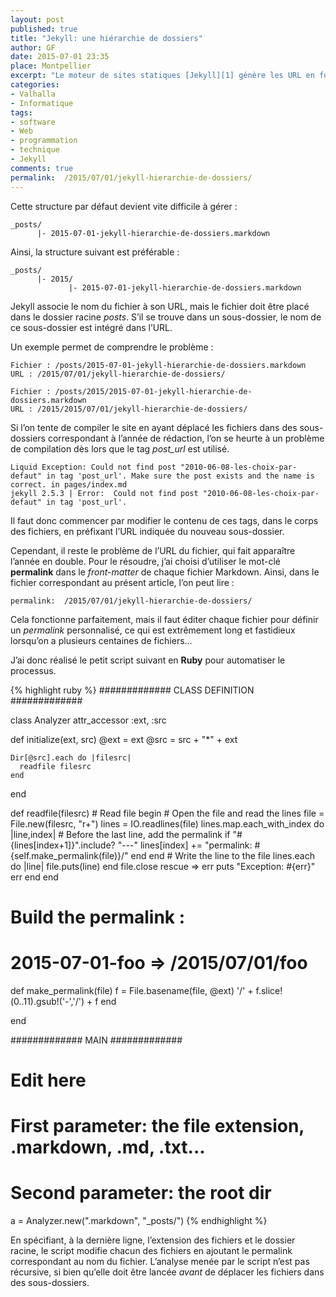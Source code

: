 ```yaml
---
layout: post
published: true
title: "Jekyll: une hiérarchie de dossiers" 
author: GF
date: 2015-07-01 23:35
place: Montpellier
excerpt: "Le moteur de sites statiques [Jekyll][1] génère les URL en fonction du nom des fichiers. Ainsi, le fichier _2015-07-01-jekyll-hierarchie-de-dossiers.markdown_ sera visible à l’adresse _/2015/07/01/jekyll-hierarchie-de-dossiers/_. C’est très pratique, jusqu’à ce que le dossier _posts_ contenant les fichiers source soit plein à craquer. C’est alors que l’on songe à classer les fichiers en sous-dossiers, par exemple par année. Et c’est là que les problèmes commencent…"
categories:
- Valhalla
- Informatique
tags:
- software
- Web
- programmation
- technique
- Jekyll
comments: true
permalink:  /2015/07/01/jekyll-hierarchie-de-dossiers/
---
```


Cette structure par défaut devient vite difficile à gérer :

	_posts/
	      |- 2015-07-01-jekyll-hierarchie-de-dossiers.markdown

Ainsi, la structure suivant est préférable :

	_posts/
	      |- 2015/
	             |- 2015-07-01-jekyll-hierarchie-de-dossiers.markdown

Jekyll associe le nom du fichier à son URL, mais le fichier doit être placé dans le dossier racine _posts_. S’il se trouve dans un sous-dossier, le nom de ce sous-dossier est intégré dans l’URL.

Un exemple permet de comprendre le problème :

	Fichier : /posts/2015-07-01-jekyll-hierarchie-de-dossiers.markdown
	URL : /2015/07/01/jekyll-hierarchie-de-dossiers/

	Fichier : /posts/2015/2015-07-01-jekyll-hierarchie-de-dossiers.markdown
	URL : /2015/2015/07/01/jekyll-hierarchie-de-dossiers/

Si l’on tente de compiler le site en ayant déplacé les fichiers dans des sous-dossiers correspondant à l’année de rédaction, l’on se heurte à un problème de compilation dès lors que le tag _post\_url_ est utilisé.

	Liquid Exception: Could not find post "2010-06-08-les-choix-par-defaut" in tag 'post_url'. Make sure the post exists and the name is correct. in pages/index.md
	jekyll 2.5.3 | Error:  Could not find post "2010-06-08-les-choix-par-defaut" in tag 'post_url'.

Il faut donc commencer par modifier le contenu de ces tags, dans le corps des fichiers, en préfixant l’URL indiquée du nouveau sous-dossier. 

Cependant, il reste le problème de l’URL du fichier, qui fait apparaître l’année en double. Pour le résoudre, j’ai choisi d’utiliser le mot-clé **permalink** dans le _front-matter_ de chaque fichier Markdown. Ainsi, dans le fichier correspondant au présent article, l’on peut lire :

	permalink:  /2015/07/01/jekyll-hierarchie-de-dossiers/

Cela fonctionne parfaitement, mais il faut éditer chaque fichier pour définir un _permalink_ personnalisé, ce qui est extrêmement long et fastidieux lorsqu’on a plusieurs centaines de fichiers…

J’ai donc réalisé le petit script suivant en **Ruby** pour automatiser le processus.

{% highlight ruby %}
############# CLASS DEFINITION #############

class Analyzer
  attr_accessor :ext, :src
  
  def initialize(ext, src)
    @ext = ext
    @src = src + "*" + ext
        
    Dir[@src].each do |filesrc|
      readfile filesrc
    end
  end
  
  def readfile(filesrc)
    # Read file
    begin
        # Open the file and read the lines
        file = File.new(filesrc, "r+")
        lines = IO.readlines(file)
        lines.map.each_with_index do |line,index|
            # Before the last line, add the permalink
            if "#{lines[index+1]}".include? "---"
              lines[index] += "permalink:  #{self.make_permalink(file)}/"
            end
        end
        # Write the line to the file
        lines.each do |line|
          file.puts(line)
        end
        file.close
    rescue => err
        puts "Exception: #{err}"
        err
    end
  end
  
  # Build the permalink :
  # 2015-07-01-foo => /2015/07/01/foo
  def make_permalink(file)
    f = File.basename(file, @ext)
    '/' + f.slice!(0..11).gsub!('-','/') + f
  end
  
end

############# MAIN #############
# Edit here
# First parameter: the file extension, .markdown, .md, .txt...
# Second parameter: the root dir
a = Analyzer.new(".markdown", "_posts/")
{% endhighlight %}

En spécifiant, à la dernière ligne, l’extension des fichiers et le dossier racine, le script modifie chacun des fichiers en ajoutant le permalink correspondant au nom du fichier. L’analyse menée par le script n’est pas récursive, si bien qu’elle doit être lancée _avant_ de déplacer les fichiers dans des sous-dossiers.

[1]:	http://jekyllrb.com/